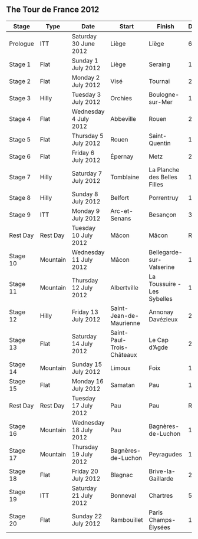 ## The Tour de France 2012
| Stage | Type | Date | Start | Finish | Distance |
| --- | --- | --- | --- | --- | --- |
| Prologue  | ITT | Saturday 30 June 2012 | Liège | Liège  | 6.1 km  |
| Stage 1 | Flat | Sunday 1 July 2012 | Liège | Seraing  | 198 km  |
| Stage 2 | Flat | Monday 2 July 2012 | Visé | Tournai  | 207 km  |
| Stage 3 | Hilly | Tuesday 3 July 2012 | Orchies | Boulogne-sur-Mer  | 197 km  |
| Stage 4 | Flat | Wednesday 4 July 2012 | Abbeville | Rouen  | 214 km  |
| Stage 5 | Flat | Thursday 5 July 2012 | Rouen | Saint-Quentin  | 197 km  |
| Stage 6 | Flat | Friday 6 July 2012 | Épernay | Metz  | 210 km  |
| Stage 7 | Hilly | Saturday 7 July 2012 | Tomblaine | La Planche des Belles Filles  | 199 km  |
| Stage 8 | Hilly | Sunday 8 July 2012 | Belfort | Porrentruy  | 154 km  |
| Stage 9 | ITT | Monday 9 July 2012 | Arc-et-Senans | Besançon  | 38 km  |
| Rest Day | Rest Day | Tuesday 10 July 2012 | Mâcon | Mâcon | Rest Day |
| Stage 10 | Mountain | Wednesday 11 July 2012 | Mâcon | Bellegarde-sur-Valserine  | 194 km  |
| Stage 11 | Mountain | Thursday 12 July 2012 | Albertville | La Toussuire - Les Sybelles  | 140 km  |
| Stage 12 | Hilly | Friday 13 July 2012 | Saint-Jean-de-Maurienne | Annonay Davézieux  | 220 km  |
| Stage 13 | Flat | Saturday 14 July 2012 | Saint-Paul-Trois-Châteaux | Le Cap d’Agde  | 215 km  |
| Stage 14 | Mountain | Sunday 15 July 2012 | Limoux | Foix  | 192 km  |
| Stage 15 | Flat | Monday 16 July 2012 | Samatan | Pau  | 160 km  |
| Rest Day | Rest Day | Tuesday 17 July 2012 | Pau | Pau | Rest Day |
| Stage 16 | Mountain | Wednesday 18 July 2012 | Pau | Bagnères-de-Luchon  | 197 km  |
| Stage 17 | Mountain | Thursday 19 July 2012 | Bagnères-de-Luchon | Peyragudes  | 144 km  |
| Stage 18 | Flat | Friday 20 July 2012 | Blagnac | Brive-la-Gaillarde  | 215 km  |
| Stage 19 | ITT | Saturday 21 July 2012 | Bonneval | Chartres  | 52 km  |
| Stage 20 | Flat | Sunday 22 July 2012 | Rambouillet | Paris Champs-Élysées  | 130 km  |


